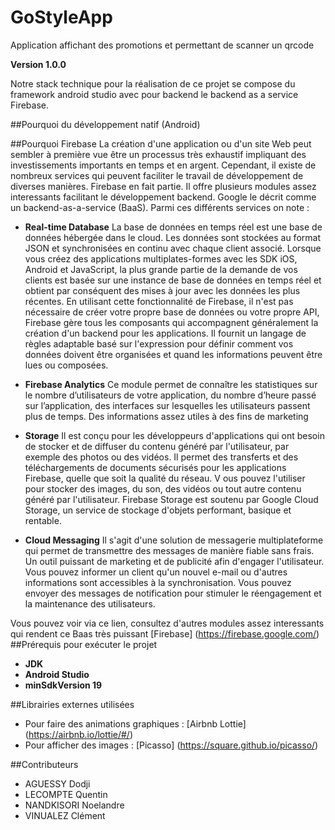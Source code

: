 # GoStyleApp
 Application affichant des promotions et permettant de scanner un qrcode

**Version 1.0.0**

Notre stack technique pour la réalisation de ce projet se compose du framework android studio avec pour backend
le backend as a service Firebase.

##Pourquoi du développement natif (Android)




##Pourquoi Firebase 
La création d'une application ou d'un site Web peut sembler à première vue être un processus 
très exhaustif impliquant des investissements importants en temps et en argent. 
Cependant, il existe de nombreux services qui peuvent faciliter le travail de développement 
de diverses manières. Firebase en fait partie. Il offre plusieurs modules assez interessants facilitant
le développement backend. Google le décrit comme un  backend-as-a-service (BaaS). Parmi ces différents services on note :

 - **Real-time Database**
La base de données en temps réel est une base de données hébergée dans le cloud. Les données sont stockées au format JSON et synchronisées en continu avec chaque client associé. 
Lorsque vous créez des applications multiplates-formes avec les SDK iOS, Android et JavaScript, la plus grande partie de la demande de vos clients est basée sur une instance de base de données en temps réel et obtient par conséquent des mises à jour avec les données les plus récentes. 
En utilisant cette fonctionnalité de Firebase, il n'est pas nécessaire de créer votre propre base de données ou votre propre API, Firebase gère tous les composants qui accompagnent généralement la création d'un backend pour les applications. Il fournit un langage de règles adaptable basé sur l'expression pour définir comment vos données doivent être organisées et quand les informations peuvent être lues ou composées.
 - **Firebase Analytics**
Ce module permet de connaître les statistiques sur le nombre d’utilisateurs de votre application, 
du nombre d’heure passé sur l’application, des interfaces sur lesquelles les utilisateurs
passent plus de temps. Des informations assez utiles à des fins de marketing

- **Storage**
Il est conçu pour les développeurs d'applications qui ont besoin de stocker et de diffuser du contenu
 généré par l'utilisateur, par exemple des photos ou des vidéos. 
 Il permet des transferts et des téléchargements de documents sécurisés pour les applications Firebase,
  quelle que soit la qualité du réseau. V
  ous pouvez l'utiliser pour stocker des images, du son, des vidéos ou tout autre contenu généré 
  par l'utilisateur. Firebase Storage est soutenu par Google Cloud Storage, 
  un service de stockage d'objets performant, basique et rentable.
  
- **Cloud Messaging**
Il s'agit d'une solution de messagerie multiplateforme qui permet de transmettre des messages de 
manière fiable sans frais. Un outil puissant de marketing et de publicité afin d'engager l'utilisateur.
 Vous pouvez informer un client qu'un nouvel e-mail ou d'autres informations sont accessibles à la synchronisation. 
 Vous pouvez envoyer des messages de notification pour stimuler le réengagement et la maintenance des utilisateurs.

Vous pouvez voir via ce lien, consultez d'autres modules assez interessants qui rendent ce Baas très puissant [Firebase] (https://firebase.google.com/)
##Prérequis pour exécuter le projet
 - **JDK**
 - **Android Studio**
 - **minSdkVersion 19** 


##Librairies externes utilisées
- Pour faire des animations graphiques : [Airbnb Lottie] (https://airbnb.io/lottie/#/)
- Pour afficher des images  : [Picasso] (https://square.github.io/picasso/)



##Contributeurs
- AGUESSY Dodji 
- LECOMPTE Quentin
- NANDKISORI Noelandre
- VINUALEZ Clément